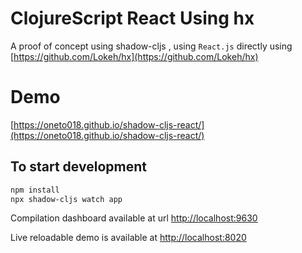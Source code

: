 # ClojureScript React Using hx

A proof of concept using shadow-cljs , using `React.js` directly using [https://github.com/Lokeh/hx](https://github.com/Lokeh/hx)

# Demo

[https://oneto018.github.io/shadow-cljs-react/](https://oneto018.github.io/shadow-cljs-react/)

## To start development

```sh
npm install
npx shadow-cljs watch app
```

Compilation dashboard available at url [http://localhost:9630](http://localhost:9630)

Live reloadable demo is available at [http://localhost:8020](http://localhost:8020)
